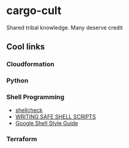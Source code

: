 # cargo-cult

Shared tribal knowledge. Many deserve credit

## Cool links

### Cloudformation

### Python

### Shell Programming

- [shellcheck](https://www.shellcheck.net)
- [WRITING SAFE SHELL SCRIPTS](https://sipb.mit.edu/doc/safe-shell/)
- [Google Shell Style Guide](https://google.github.io/styleguide/shellguide.html)

### Terraform
